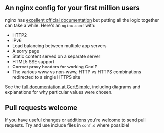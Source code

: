 ## An nginx config for your first million users

nginx has [excellent official documentation](https://www.nginx.com/resources/wiki/start/) but putting all the logic together can take a while. Here's an `nginx.conf` with:

 - HTTP2
 - IPv6
 - Load balancing between multiple app servers
 - A sorry page
 - Static content served on a separate server
 - HTML5 SSE support
 - Correct proxy headers for working GeoIP
 - The various www vs non-www, HTTP vs HTTPS combinations redirected to a single HTTPS site

See the [full documentation at CertSimple](https://certsimple.com/blog/nginx-http2-load-balancing-config), including diagrams and explanations for why particular values were chosen.

## Pull requests welcome

If you have useful changes or additions you're welcome to send pull requests. Try and use include files in `conf.d` where possible!